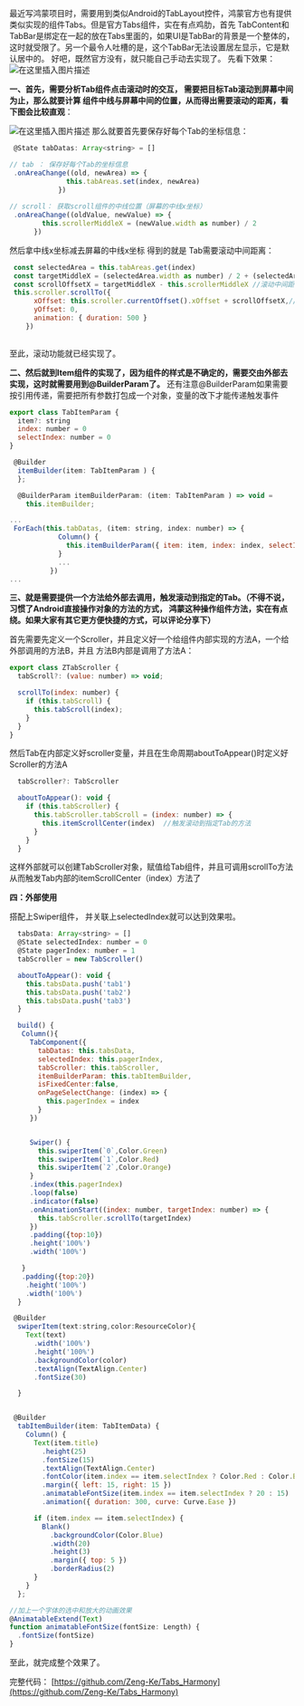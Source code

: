 
最近写鸿蒙项目时，需要用到类似Android的TabLayout控件，鸿蒙官方也有提供类似实现的组件Tabs。但是官方Tabs组件，实在有点鸡肋，首先 TabContent和 TabBar是绑定在一起的放在Tabs里面的，如果UI是TabBar的背景是一个整体的，这时就受限了。另一个最令人吐槽的是，这个TabBar无法设置居左显示，它是默认居中的。 
好吧，既然官方没有，就只能自己手动去实现了。
先看下效果：
![在这里插入图片描述](https://i-blog.csdnimg.cn/direct/655a1db2047b407fb4d00917ba3824b5.gif#pic_center)




**一、首先，需要分析Tab组件点击滚动时的交互， 需要把目标Tab滚动到屏幕中间为止，那么就要计算 组件中线与屏幕中间的位置，从而得出需要滚动的距离，看下图会比较直观**：

![在这里插入图片描述](https://i-blog.csdnimg.cn/direct/b8eeafff083a43c681029b528352136f.png#pic_center)
那么就要首先要保存好每个Tab的坐标信息：

```javascript
 @State tabDatas: Array<string> = []

// tab ： 保存好每个Tab的坐标信息
 .onAreaChange((old, newArea) => {
              this.tabAreas.set(index, newArea)
            })
            
// scroll： 获取scroll组件的中线位置（屏幕的中线x坐标）
 .onAreaChange((oldValue, newValue) => {
        this.scrollerMiddleX = (newValue.width as number) / 2
      })
```

然后拿中线x坐标减去屏幕的中线x坐标 得到的就是 Tab需要滚动中间距离：

```javascript
 const selectedArea = this.tabAreas.get(index)
 const targetMiddleX = (selectedArea.width as number) / 2 + (selectedArea.globalPosition.x as number)
 const scrollOffsetX = targetMiddleX - this.scrollerMiddleX //滚动中间距离
 this.scroller.scrollTo({
      xOffset: this.scroller.currentOffset().xOffset + scrollOffsetX,//使用scrollTo,所以需要加上原有的偏移位置
      yOffset: 0,
      animation: { duration: 500 }
    })
 
```
至此，滚动功能就已经实现了。


**二、然后就到Item组件的实现了，因为组件的样式是不确定的，需要交由外部去实现，这时就需要用到@BuilderParam了。**
还有注意@BuilderParam如果需要按引用传递，需要把所有参数打包成一个对象，变量的改下才能传递触发事件

```javascript
export class TabItemParam {
  item?: string
  index: number = 0
  selectIndex: number = 0
}

 @Builder
  itemBuilder(item: TabItemParam ) {
  };

  @BuilderParam itemBuilderParam: (item: TabItemParam ) => void =
    this.itemBuilder;

...
 ForEach(this.tabDatas, (item: string, index: number) => {
            Column() {
              this.itemBuilderParam({ item: item, index: index, selectIndex: this.selectedIndex })
            }
            ...
          })
...

```

**三、就是需要提供一个方法给外部去调用，触发滚动到指定的Tab。（不得不说，习惯了Android直接操作对象的方法的方式， 鸿蒙这种操作组件方法，实在有点绕。如果大家有其它更方便快捷的方式，可以评论分享下）**

首先需要先定义一个Scroller，并且定义好一个给组件内部实现的方法A，一个给外部调用的方法B，并且 方法B内部是调用了方法A：

```javascript
export class ZTabScroller {
  tabScroll?: (value: number) => void;

  scrollTo(index: number) {
    if (this.tabScroll) {
      this.tabScroll(index);
    }
  }
}
```

然后Tab在内部定义好scroller变量，并且在生命周期aboutToAppear()时定义好Scroller的方法A

```javascript
  tabScroller?: TabScroller

  aboutToAppear(): void {
    if (this.tabScroller) {
      this.tabScroller.tabScroll = (index: number) => {
        this.itemScrollCenter(index)  //触发滚动到指定Tab的方法
      }
    }
  }


```
这样外部就可以创建TabScroller对象，赋值给Tab组件，并且可调用scrollTo方法从而触发Tab内部的itemScrollCenter（index）方法了


**四：外部使用**

搭配上Swiper组件， 并关联上selectedIndex就可以达到效果啦。

```javascript
  tabsData: Array<string> = []
  @State selectedIndex: number = 0
  @State pagerIndex: number = 1
  tabScroller = new TabScroller()

  aboutToAppear(): void {
    this.tabsData.push('tab1')
    this.tabsData.push('tab2')
    this.tabsData.push('tab3')
  }

  build() {
   Column(){
     TabComponent({
       tabDatas: this.tabsData,
       selectedIndex: this.pagerIndex,
       tabScroller: this.tabScroller,
       itemBuilderParam: this.tabItemBuilder,
       isFixedCenter:false,
       onPageSelectChange: (index) => {
         this.pagerIndex = index
       }
     })


     Swiper() {
       this.swiperItem(`0`,Color.Green)
       this.swiperItem(`1`,Color.Red)
       this.swiperItem(`2`,Color.Orange)
     }
     .index(this.pagerIndex)
     .loop(false)
     .indicator(false)
     .onAnimationStart((index: number, targetIndex: number) => {
       this.tabScroller.scrollTo(targetIndex)
     })
     .padding({top:10})
     .height('100%')
     .width('100%')

   }
   .padding({top:20})
    .height('100%')
    .width('100%')
  }

 @Builder
  swiperItem(text:string,color:ResourceColor){
    Text(text)
      .width('100%')
      .height('100%')
      .backgroundColor(color)
      .textAlign(TextAlign.Center)
      .fontSize(30)

  }


 @Builder
  tabItemBuilder(item: TabItemData) {
    Column() {
      Text(item.title)
        .height(25)
        .fontSize(15)
        .textAlign(TextAlign.Center)
        .fontColor(item.index == item.selectIndex ? Color.Red : Color.Black)
        .margin({ left: 15, right: 15 })
        .animatableFontSize(item.index == item.selectIndex ? 20 : 15)
        .animation({ duration: 300, curve: Curve.Ease })

      if (item.index == item.selectIndex) {
        Blank()
          .backgroundColor(Color.Blue)
          .width(20)
          .height(3)
          .margin({ top: 5 })
          .borderRadius(2)
      }
    }
  };

//加上一个字体的选中和放大的动画效果
@AnimatableExtend(Text)
function animatableFontSize(fontSize: Length) {
  .fontSize(fontSize)
}
```


至此，就完成整个效果了。

完整代码：
[https://github.com/Zeng-Ke/Tabs_Harmony](https://github.com/Zeng-Ke/Tabs_Harmony)
